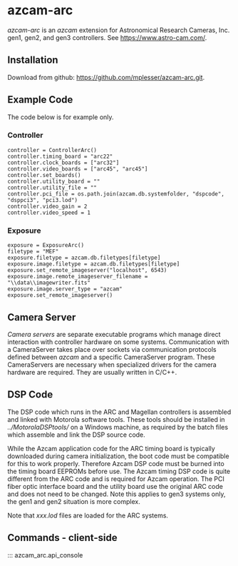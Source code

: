 # azcam-arc

*azcam-arc* is an *azcam* extension for Astronomical Research Cameras, Inc. gen1, gen2, and gen3 controllers. See https://www.astro-cam.com/.

## Installation

Download from github: https://github.com/mplesser/azcam-arc.git.


## Example Code

The code below is for example only.

### Controller
    controller = ControllerArc()
    controller.timing_board = "arc22"
    controller.clock_boards = ["arc32"]
    controller.video_boards = ["arc45", "arc45"]
    controller.set_boards()
    controller.utility_board = ""
    controller.utility_file = ""
    controller.pci_file = os.path.join(azcam.db.systemfolder, "dspcode", "dsppci3", "pci3.lod")
    controller.video_gain = 2
    controller.video_speed = 1

### Exposure
    exposure = ExposureArc()
    filetype = "MEF"
    exposure.filetype = azcam.db.filetypes[filetype]
    exposure.image.filetype = azcam.db.filetypes[filetype]
    exposure.set_remote_imageserver("localhost", 6543)
    exposure.image.remote_imageserver_filename = "\\data\\imagewriter.fits"
    exposure.image.server_type = "azcam"
    exposure.set_remote_imageserver()

## Camera Server
*Camera servers* are separate executable programs which manage direct interaction with 
controller hardware on some systems. Communication with a CameraServer takes place over sockets via 
communication protocols defined between *azcam* and a specific CameraServer program. These 
CameraServers are necessary when specialized drivers for the camera hardware are required.  They are 
usually written in C/C++. 

## DSP Code
The DSP code which runs in the ARC and Magellan controllers is assembled and linked with
Motorola software tools. These tools should be installed in *../MotorolaDSPtools/* on a
Windows machine, as required by the batch files which assemble and link the DSP source code.

While the Azcam application code for the ARC timing board is typically downloaded during
camera initialization, the boot code must be compatible for this to work properly. Therefore
Azcam DSP code must be burned into the timing board EEPROMs before use. The Azcam timing DSP code
is quite different from the ARC code and is required for Azcam operation. The PCI fiber optic
interface board and the utility board use the original ARC code and does not need to be changed.
Note this applies to gen3 systems only, the gen1 and gen2 situation is more complex.

Note that *xxx.lod* files are loaded for the ARC systems.

## Commands - client-side
::: azcam_arc.api_console

